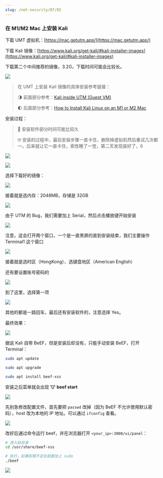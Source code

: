 ```yaml
---
slug: /net-security/07/02
---
```


### 在 M1/M2 Mac 上安装 Kali

下载 UMT 虚拟机：[https://mac.getutm.app/](https://mac.getutm.app/)

下载 Kali 镜像：[https://www.kali.org/get-kali/#kali-installer-images](https://www.kali.org/get-kali/#kali-installer-images)

下载第二个中间推荐的镜像，3.2G，下载时间可能会比较长。

![](https://img.wukaipeng.com/2023/1016-214732-image-20231016214732602.png)

> 在 UMT 上安装 Kali 镜像的具体安装参考链接：
>
> 🌗 前面部分参考：[Kali inside UTM (Guest VM)](https://www.kali.org/docs/virtualization/install-utm-guest-vm/)
>
> 🌓 后面部分参考：[How to Install Kali Linux on an M1 or M2 Mac](https://www.macobserver.com/tips/how-to/install-kali-linux-m1-m2-mac/)

安装过程：

> 🎇 安装软件部分时间可能比较久
>
> 🤓 安装的过程中，最后安装步骤一直卡住，删除掉虚拟机然后重试几次都一。后来就让它一直卡住，索性睡了一觉，第二天发现装好了，6

![](https://img.wukaipeng.com/2023/1016-214048-image-20231016214048669.png)

![](https://img.wukaipeng.com/2023/1016-214235-image-20231016214235202.png)

选择下载好的镜像：

![](https://img.wukaipeng.com/2023/1016-214245-image-20231016214244973.png)

接着就是选内存：2048MB，存储是 32GB

![](https://img.wukaipeng.com/2023/1016-214312-image-20231016214312407.png)

由于 UTM 的 Bug，我们需要加上 Serial，然后点击播放键开始安装

![](https://img.wukaipeng.com/2023/1016-214321-image-20231016214320929.png)

注意，这会打开两个窗口，一个是一直黑屏的直到安装结束，我们主要操作 Terminal1 这个窗口

![](https://img.wukaipeng.com/2023/1016-214358-image-20231016214357973.png)

接着就是选时区（HongKong）、选键盘地区（American English）

还有要设置账号密码的

![](https://img.wukaipeng.com/2023/1016-214431-image-20231016214431567.png)

到了这里，选择第一项

![](https://img.wukaipeng.com/2023/1016-214523-image-20231016214523107.png)

其他的都是一路回车，最后还有安装软件的，注意选择 Yes。

最终效果：

![](https://img.wukaipeng.com/2023/1016-064158-image-20231016064157705.png)

据说 Kali 自带 BeEF，但是安装后却没有，只能手动安装 BeEF，打开 Terminal：

```bash
sudo apt update

sudo apt upgrade

sudo apt install beef-xss
```

安装之后菜单就会出现 🐮 **beef start**

![](https://img.wukaipeng.com/2023/1016-073837-image-20231016073837216.png)

先别急修改配置文件，首先要把 `passwd` 改掉（因为 BeEF 不允许使用默认密码），host 改为本地的 IP 地址。可以通过 `ifconfig` 查看。

![](https://img.wukaipeng.com/2023/1016-134629-image-20231016134629121.png)

改好后通过命令运行 beef，并在浏览器打开 `<your_ip>:3000/ui/panel`：

```bash
# 进入到目录
cd /usr/share/beef-xss

# 执行，如果权限不足在前面加上 sudo
./beef
```

![](https://img.wukaipeng.com/2023/1016-211003-image-20231016211003715.png)
